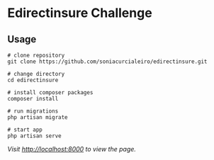 # Edirectinsure Challenge

## Usage

```
# clone repository
git clone https://github.com/soniacurcialeiro/edirectinsure.git

# change directory
cd edirectinsure

# install composer packages
composer install

# run migrations
php artisan migrate

# start app
php artisan serve
```

*Visit [http://localhost:8000](http://localhost:8000) to view the page.*
